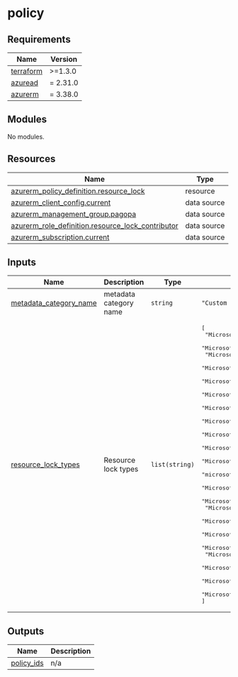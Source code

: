 # policy

<!-- markdownlint-disable -->
<!-- BEGINNING OF PRE-COMMIT-TERRAFORM DOCS HOOK -->
## Requirements

| Name | Version |
|------|---------|
| <a name="requirement_terraform"></a> [terraform](#requirement\_terraform) | >=1.3.0 |
| <a name="requirement_azuread"></a> [azuread](#requirement\_azuread) | = 2.31.0 |
| <a name="requirement_azurerm"></a> [azurerm](#requirement\_azurerm) | = 3.38.0 |

## Modules

No modules.

## Resources

| Name | Type |
|------|------|
| [azurerm_policy_definition.resource_lock](https://registry.terraform.io/providers/hashicorp/azurerm/3.38.0/docs/resources/policy_definition) | resource |
| [azurerm_client_config.current](https://registry.terraform.io/providers/hashicorp/azurerm/3.38.0/docs/data-sources/client_config) | data source |
| [azurerm_management_group.pagopa](https://registry.terraform.io/providers/hashicorp/azurerm/3.38.0/docs/data-sources/management_group) | data source |
| [azurerm_role_definition.resource_lock_contributor](https://registry.terraform.io/providers/hashicorp/azurerm/3.38.0/docs/data-sources/role_definition) | data source |
| [azurerm_subscription.current](https://registry.terraform.io/providers/hashicorp/azurerm/3.38.0/docs/data-sources/subscription) | data source |

## Inputs

| Name | Description | Type | Default | Required |
|------|-------------|------|---------|:--------:|
| <a name="input_metadata_category_name"></a> [metadata\_category\_name](#input\_metadata\_category\_name) | metadata category name | `string` | `"Custom PagoPA"` | no |
| <a name="input_resource_lock_types"></a> [resource\_lock\_types](#input\_resource\_lock\_types) | Resource lock types | `list(string)` | <pre>[<br>  "Microsoft.DocumentDB/databaseAccounts",<br>  "Microsoft.Storage/storageAccounts",<br>  "Microsoft.Cache/Redis",<br>  "Microsoft.Network/publicIPAddresses",<br>  "Microsoft.DBforPostgreSQL/servers",<br>  "Microsoft.DBforPostgreSQL/flexibleServers",<br>  "Microsoft.DataProtection/backupVaults",<br>  "Microsoft.Network/applicationGateways",<br>  "Microsoft.Network/natGateways",<br>  "Microsoft.Network/virtualNetworkGateways",<br>  "Microsoft.OperationalInsights/workspaces",<br>  "microsoft.insights/components",<br>  "Microsoft.ContainerService/ManagedClusters",<br>  "Microsoft.Cdn/profiles",<br>  "Microsoft.KeyVault/vaults",<br>  "Microsoft.EventHub/Namespaces",<br>  "Microsoft.EventHub/namespaces/eventhubs",<br>  "Microsoft.DataFactory/factories",<br>  "Microsoft.Kusto/Clusters",<br>  "Microsoft.ManagedIdentity/userAssignedIdentities",<br>  "Microsoft.NotificationHubs/namespaces",<br>  "Microsoft.NotificationHubs/namespaces/notificationHubs"<br>]</pre> | no |

## Outputs

| Name | Description |
|------|-------------|
| <a name="output_policy_ids"></a> [policy\_ids](#output\_policy\_ids) | n/a |
<!-- END OF PRE-COMMIT-TERRAFORM DOCS HOOK -->
